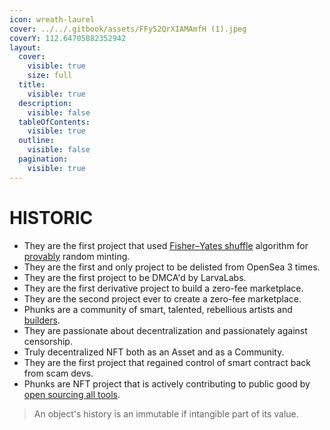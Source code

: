 ```yaml
---
icon: wreath-laurel
cover: ../../.gitbook/assets/FFy52QrXIAMAmfH (1).jpeg
coverY: 112.64705882352942
layout:
  cover:
    visible: true
    size: full
  title:
    visible: true
  description:
    visible: false
  tableOfContents:
    visible: true
  outline:
    visible: false
  pagination:
    visible: true
---
```


# HISTORIC

* They are the first project that used [Fisher–Yates shuffle](https://en.wikipedia.org/wiki/Fisher%E2%80%93Yates_shuffle#The_modern_algorithm) algorithm for [provably](https://medium.com/@dumbnamenumbers/erc721r-a-new-erc721-contract-for-random-minting-so-people-dont-snipe-all-the-rares-68dd06611e5) random minting.
* They are the first and only project to be delisted from OpenSea 3 times.&#x20;
* They are the first project to be DMCA'd by LarvaLabs.&#x20;
* They are the first derivative project to build a zero-fee marketplace.&#x20;
* They are the second project ever to create a zero-fee marketplace.&#x20;
* Phunks are a community of smart, talented, rebellious artists and [builders](../../resources/open-sourced.md).&#x20;
* They are passionate about decentralization and passionately against censorship.
* Truly decentralized NFT both as an Asset and as a Community.
* They are the first project that regained control of smart contract back from scam devs.
* Phunks are NFT project that is actively contributing to public good by [open sourcing all tools](../../resources/open-sourced.md).

> An object's history is an immutable if intangible part of its value.
